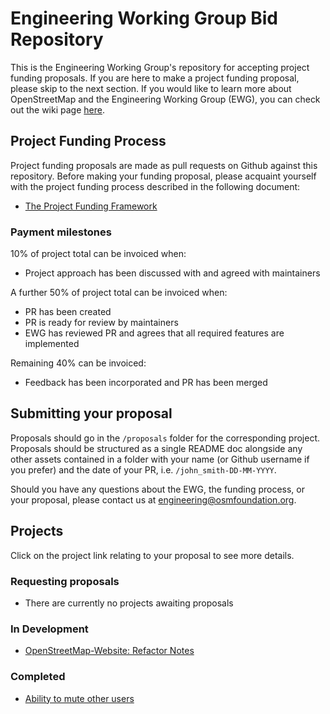 # Engineering Working Group Bid Repository

This is the Engineering Working Group's repository for accepting project funding proposals. If you are here to make a project funding proposal, please skip to the next section. If you would like to learn more about OpenStreetMap and the Engineering Working Group (EWG), you can check out the wiki page [here](https://wiki.osmfoundation.org/wiki/Engineering_Working_Group).

## Project Funding Process

Project funding proposals are made as pull requests on Github against this repository. Before making your funding proposal, please acquaint yourself with the project funding process described in the following document:

* [The Project Funding Framework](https://wiki.osmfoundation.org/wiki/Engineering_Working_Group/Project_Funding_Framework)

### Payment milestones

10% of project total can be invoiced when:
* Project approach has been discussed with and agreed with maintainers

A further 50% of project total can be invoiced when:
* PR has been created
* PR is ready for review by maintainers
* EWG has reviewed PR and agrees that all required features are implemented

Remaining 40% can be invoiced:
* Feedback has been incorporated and PR has been merged

## Submitting your proposal

Proposals should go in the `/proposals` folder for the corresponding project. Proposals should be structured as a single README doc alongside any other assets contained in a folder with your name (or Github username if you prefer) and the date of your PR, i.e. `/john_smith-DD-MM-YYYY`.

Should you have any questions about the EWG, the funding process, or your proposal, please contact us at [engineering@osmfoundation.org](mailto:engineering@osmfoundation.org).

## Projects

Click on the project link relating to your proposal to see more details.

### Requesting proposals

* There are currently no projects awaiting proposals

### In Development 

* [OpenStreetMap-Website: Refactor Notes](/projects/openstreetmap-website-notes-refactoring)

### Completed

* [Ability to mute other users](/projects/ability-to-mute-other-users)
